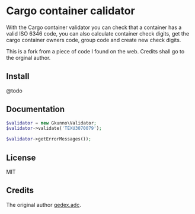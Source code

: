 # Cargo container calidator

With the Cargo container validator you can check that a container has a valid ISO 6346 code, you can also calculate container check digits, get the cargo container owners code, group code and create new check digits.

This is a fork from a piece of code I found on the web. Credits shall go to the orginal author.

## Install

@todo

## Documentation

```php
$validator = new Gkunno\Validator;
$validator->validate('TEXU3070079');

$validator->getErrorMessages());
```
## License
MIT

## Credits

The original author
[gedex.adc](http://www.google.com/gedex.web.id).


